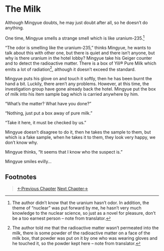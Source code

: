 # The Milk

Although Mingyue doubts, he may just doubt after all, so he doesn’t do anything.

One time, Mingyue smells a strange smell which is like uranium-235.[^1]

“The odor is smelling like the uranium-235,” thinks Mingyue, he wants to talk about this with other one, but there is quiet and there isn’t anyone, but why is there uranium in the hotel lobby? Mingyue take his Geiger counter and to detect the radioactive matter. There is a box of Yili® Pure Milk which emits a lot of radiation[^2], although it doesn’t exceed the standard.

Mingyue puts his glove on and touch it softly, then he has been burnt the hand a bit. Luckily, there aren’t any problems. However, at this time, the investigation group have gone already back the hotel. Mingyue put the box of milk into his item sample bag which is carried anywhere by him.

“What’s the matter? What have you done?”

“Nothing, just put a box away of pure milk.”

“Take it here, it must be checked by us.”

Mingyue doesn’t disagree  to do it, then he takes the sample to them, but which is a fake sample, when he takes it to them, they look very happy, we don’t know why.

Mingyue thinks, “It seems that I know who the suspect is.”

Mingyue smiles evilly…

## Footnotes

[^1]: The author didn’t know that the uranium hasn’t odor. In addition, the theme of “nuclear” was put forward by me, he hasn’t very much knowledge to the nuclear science, so just as a novel for pleasure, don’t be a too earnest person – note from translator.

[^2]: The author told me that the radioactive matter wasn’t permeated into the milk, there is some powder of the radioactive matter on a face of the milk box, that powder was put on it by one who was wearing gloves and he touched it, so the powder kept here – note from translator.

> [←Previous Chapter](/detective/part2/chapter1.md)  [Next Chapter→](/detective/part2/chapter3.md)
